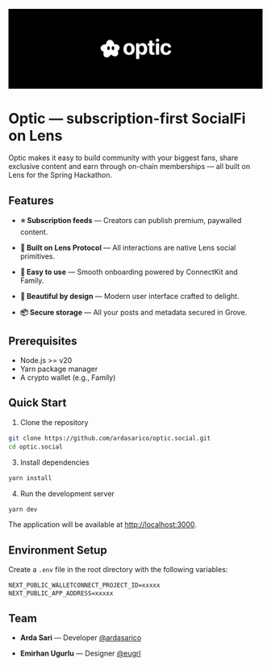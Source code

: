 ![Optic.social Banner](/github-banner.png)

# Optic — subscription-first SocialFi on Lens

Optic makes it easy to build community with your biggest fans, share exclusive content and earn through on-chain memberships — all built on Lens for the Spring Hackathon.

## Features
- **⭐ Subscription feeds** — Creators can publish premium, paywalled content.
  
- **🌿 Built on Lens Protocol** — All interactions are native Lens social primitives.
  
- **🔑 Easy to use** — Smooth onboarding powered by ConnectKit and Family.
  
- **🎨 Beautiful by design** — Modern user interface crafted to delight.

- **📦 Secure storage** — All your posts and metadata secured in Grove.

## Prerequisites

- Node.js >= v20
- Yarn package manager
- A crypto wallet (e.g., Family)

## Quick Start

1. Clone the repository

```bash
git clone https://github.com/ardasarico/optic.social.git
cd optic.social
```

3. Install dependencies

```bash
yarn install
```

4. Run the development server

```bash
yarn dev
```

The application will be available at [http://localhost:3000](http://localhost:3000).
<br/>

## Environment Setup

Create a `.env` file in the root directory with the following variables:

```env
NEXT_PUBLIC_WALLETCONNECT_PROJECT_ID=xxxxx
NEXT_PUBLIC_APP_ADDRESS=xxxxx
```

## Team

- **Arda Sari** — Developer [@ardasarico](https://x.com/ardasarico)

- **Emirhan Ugurlu** — Designer [@eugrl](https://x.com/_eugrl)
